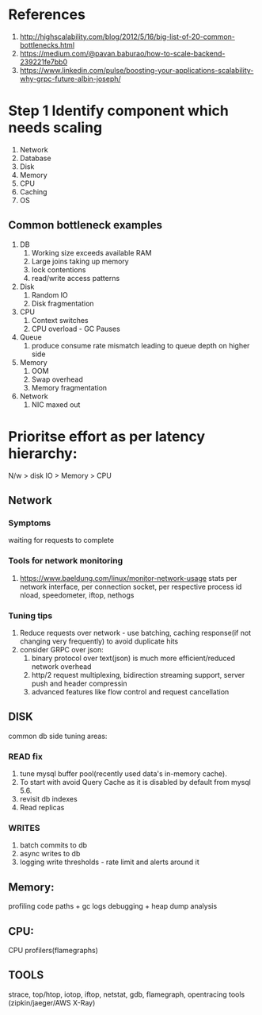 # References
1. http://highscalability.com/blog/2012/5/16/big-list-of-20-common-bottlenecks.html
2. https://medium.com/@pavan.baburao/how-to-scale-backend-239221fe7bb0
3. https://www.linkedin.com/pulse/boosting-your-applications-scalability-why-grpc-future-albin-joseph/

# Step 1 Identify component which needs scaling
1. Network
2. Database
3. Disk
4. Memory
5. CPU
6. Caching
7. OS

## Common bottleneck examples 
1. DB
   1. Working size exceeds available RAM
   2. Large joins taking up memory
   3. lock contentions
   4. read/write access patterns
2. Disk
   1. Random IO
   2. Disk fragmentation   
3. CPU
   1. Context switches
   2. CPU overload - GC Pauses
4. Queue
   1. produce consume rate mismatch leading to queue depth on higher side
5. Memory
   1. OOM
   2. Swap overhead
   3. Memory fragmentation 
7. Network
   1. NIC maxed out

# Prioritse effort as per latency hierarchy: 
N/w > disk IO > Memory > CPU

## Network
### Symptoms
waiting for requests to complete

### Tools for network monitoring
1. https://www.baeldung.com/linux/monitor-network-usage
stats per network interface, per connection socket, per respective process id
nload, speedometer, iftop, nethogs  

### Tuning tips
1. Reduce requests over network - use batching, caching response(if not changing very frequently) to avoid duplicate hits
3. consider GRPC over json:
   1. binary protocol over text(json) is much more efficient/reduced network overhead
   2. http/2 request multiplexing, bidirection streaming support, server push and header compressin
   3. advanced features like flow control and request cancellation

## DISK
common db side tuning areas:
### READ fix
1. tune mysql buffer pool(recently used data's in-memory cache).
2. To start with avoid Query Cache as it is disabled by default from mysql 5.6.
3. revisit db indexes
5. Read replicas

### WRITES
1. batch commits to db
2. async writes to db
3. logging write thresholds - rate limit and alerts around it

## Memory: 
profiling code paths +  gc logs debugging +  heap dump analysis

## CPU: 
CPU profilers(flamegraphs)

## TOOLS
strace, top/htop, iotop, iftop, netstat, gdb, flamegraph, opentracing tools (zipkin/jaeger/AWS X-Ray)
	


